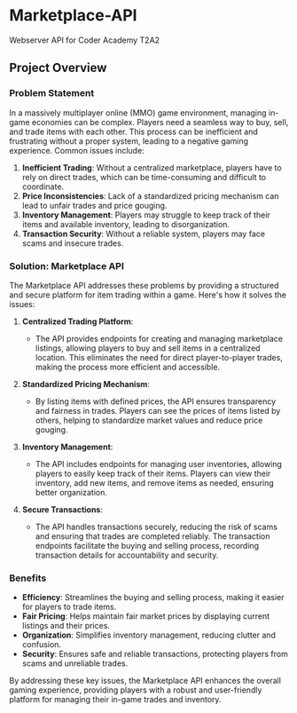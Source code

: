 # Marketplace-API

Webserver API for Coder Academy T2A2

## Project Overview

### Problem Statement

In a massively multiplayer online (MMO) game environment, managing in-game economies can be complex. Players need a seamless way to buy, sell, and trade items with each other. This process can be inefficient and frustrating without a proper system, leading to a negative gaming experience. Common issues include:

1. **Inefficient Trading**: Without a centralized marketplace, players have to rely on direct trades, which can be time-consuming and difficult to coordinate.
2. **Price Inconsistencies**: Lack of a standardized pricing mechanism can lead to unfair trades and price gouging.
3. **Inventory Management**: Players may struggle to keep track of their items and available inventory, leading to disorganization.
4. **Transaction Security**: Without a reliable system, players may face scams and insecure trades.

### Solution: Marketplace API

The Marketplace API addresses these problems by providing a structured and secure platform for item trading within a game. Here's how it solves the issues:

1. **Centralized Trading Platform**:
   - The API provides endpoints for creating and managing marketplace listings, allowing players to buy and sell items in a centralized location. This eliminates the need for direct player-to-player trades, making the process more efficient and accessible.

2. **Standardized Pricing Mechanism**:
   - By listing items with defined prices, the API ensures transparency and fairness in trades. Players can see the prices of items listed by others, helping to standardize market values and reduce price gouging.

3. **Inventory Management**:
   - The API includes endpoints for managing user inventories, allowing players to easily keep track of their items. Players can view their inventory, add new items, and remove items as needed, ensuring better organization.

4. **Secure Transactions**:
   - The API handles transactions securely, reducing the risk of scams and ensuring that trades are completed reliably. The transaction endpoints facilitate the buying and selling process, recording transaction details for accountability and security.

### Benefits

- **Efficiency**: Streamlines the buying and selling process, making it easier for players to trade items.
- **Fair Pricing**: Helps maintain fair market prices by displaying current listings and their prices.
- **Organization**: Simplifies inventory management, reducing clutter and confusion.
- **Security**: Ensures safe and reliable transactions, protecting players from scams and unreliable trades.

By addressing these key issues, the Marketplace API enhances the overall gaming experience, providing players with a robust and user-friendly platform for managing their in-game trades and inventory.
